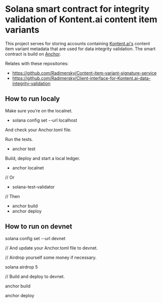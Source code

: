# Solana smart contract for integrity validation of Kontent.ai content item variants

This project serves for storing accounts containing [Kontent.ai's](https://kontent.ai/) content item variant metadata that are used for data integrity validation. The smart contract is build on [Anchor](https://www.anchor-lang.com/).

Relates with these repositories:
- https://github.com/Radimersky/Content-item-variant-signature-service
- https://github.com/Radimersky/Client-interface-for-Kontent.ai-data-integrity-validation

## How to run localy

Make sure you’re on the localnet.
- solana config set --url localhost

And check your Anchor.toml file.

Run the tests.
- anchor test

Build, deploy and start a local ledger.
- anchor localnet

// Or

- solana-test-validator

// Then

- anchor build
- anchor deploy

## How to run on devnet

solana config set --url devnet

// And update your Anchor.toml file to devnet.

// Airdrop yourself some money if necessary.

solana airdrop 5

// Build and deploy to devnet.

anchor build

anchor deploy
